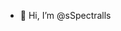 - 👋 Hi, I’m @sSpectralls


<!---
sSpectralls/sSpectralls is a ✨ special ✨ repository because its `README.md` (this file) appears on your GitHub profile.
You can click the Preview link to take a look at your changes.
--->
